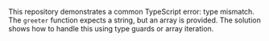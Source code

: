 This repository demonstrates a common TypeScript error: type mismatch. The `greeter` function expects a string, but an array is provided. The solution shows how to handle this using type guards or array iteration.